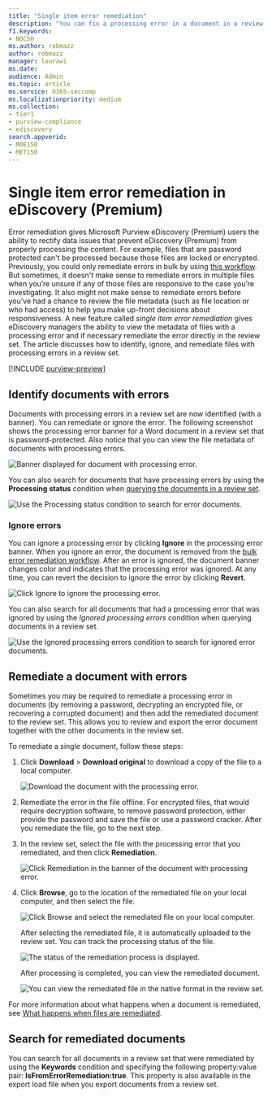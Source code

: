 ```yaml
---
title: "Single item error remediation"
description: "You can fix a processing error in a document in a review set in eDiscovery (Premium) without having to follow the bulk error remediation process."
f1.keywords:
- NOCSH
ms.author: robmazz
author: robmazz
manager: laurawi
ms.date: 
audience: Admin
ms.topic: article
ms.service: O365-seccomp
ms.localizationpriority: medium
ms.collection:
- tier1
- purview-compliance
- ediscovery
search.appverid: 
- MOE150
- MET150
---
```


# Single item error remediation in eDiscovery (Premium)

Error remediation gives Microsoft Purview eDiscovery (Premium) users the ability to rectify data issues that prevent eDiscovery (Premium) from properly processing the content. For example, files that are password protected can't be processed because those files are locked or encrypted. Previously, you could only remediate errors in bulk by using [this workflow](ediscovery-error-remediation-when-processing-data.md). But sometimes, it doesn't make sense to remediate errors in multiple files when you’re unsure if any of those files are responsive to the case you’re investigating. It also might not make sense to remediate errors before you’ve had a chance to review the file metadata (such as file location or who had access) to help you make up-front decisions about responsiveness. A new feature called *single item error remediation* gives eDiscovery managers the ability to view the metadata of files with a processing error and if necessary remediate the error directly in the review set. The article discusses how to identify, ignore, and remediate files with processing errors in a review set.

[!INCLUDE [purview-preview](../includes/purview-preview.md)]

## Identify documents with errors

Documents with processing errors in a review set are now identified (with a banner). You can remediate or ignore the error. The following screenshot shows the processing error banner for a Word document in a review set that is password-protected. Also notice that you can view the file metadata of documents with processing errors.

![Banner displayed for document with processing error.](../media/SIERimage1.png)

You can also search for documents that have processing errors by using the **Processing status** condition when [querying the documents in a review set](ediscovery-review-set-search.md).

![Use the Processing status condition to search for error documents.](../media/SIERimage2.png)

### Ignore errors

You can ignore a processing error by clicking **Ignore** in the processing error banner. When you ignore an error, the document is removed from the [bulk error remediation workflow](ediscovery-error-remediation-when-processing-data.md). After an error is ignored, the document banner changes color and indicates that the processing error was ignored. At any time, you can revert the decision to ignore the error by clicking **Revert**.

![Click Ignore to ignore the processing error.](../media/SIERimage3.png)

You can also search for all documents that had a processing error that was ignored by using the *Ignored processing errors* condition when querying documents in a review set.

![Use the Ignored processing errors condition to search for ignored error documents.](../media/SIERimage4.png)

## Remediate a document with errors

Sometimes you may be required to remediate a processing error in documents (by removing a password, decrypting an encrypted file, or recovering a corrupted document) and then add the remediated document to the review set. This allows you to review and export the error document together with the other documents in the review set. 

To remediate a single document, follow these steps:

1. Click **Download** > **Download original** to download a copy of the file to a local computer.

   ![Download the document with the processing error.](../media/SIERimage5.png)

2. Remediate the error in the file offline. For encrypted files, that would require decryption software, to remove password protection, either provide the password and save the file or use a password cracker. After you remediate the file, go to the next step.

3. In the review set, select the file with the processing error that you remediated, and then  click **Remediation**.

   ![Click Remediation in the banner of the document with processing error.](../media/SIERimage6.png)


4. Click **Browse**, go to the location of the remediated file on your local computer, and then select the file.

   ![Click Browse and select the remediated file on your local computer.](../media/SIERimage7.png)

    After selecting the remediated file, it is automatically uploaded to the review set. You can track the processing status of the file.

    ![The status of the remediation process is displayed.](../media/SIERimage8.png)

   After processing is completed, you can view the remediated document.

    ![You can view the remediated file in the native format in the review set.](../media/SIERimage9.png)

For more information about what happens when a document is remediated, see [What happens when files are remediated](ediscovery-error-remediation-when-processing-data.md#what-happens-when-files-are-remediated).

## Search for remediated documents

You can search for all documents in a review set that were remediated by using the **Keywords** condition and specifying the following property:value pair: **IsFromErrorRemediation:true**. This property is also available in the export load file when you export documents from a review set.

